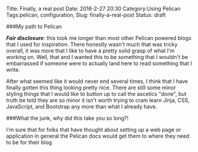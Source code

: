 Title: Finally, a real post
Date: 2016-2-27 20:30
Category:Using Pelican
Tags:pelican, configuration,
Slug: finally-a-real-post
Status: draft


###My path to Pelican

_**Fair disclosure**_: this took me longer than most other Pelican powered blogs that I used for inspiration. There honestly wasn't much that was tricky overall, it was more that I like to have a pretty solid grasp of what I'm working on. Well, that and I wanted this to be something that I wouldn't be embarrassed if someone were to actually land here to read something that I write.

After what seemed like it would never end several times, I think that I have finally gotten this thing looking pretty nice. There are still some minor styling things that I would like to button up to call the ascetics "done", but truth be told they are so minor it isn't worth trying to cram learn Jinja, CSS, JavaScript, and Bootstrap any more than what I already have.



###What the junk, why did this take you so long?!

I'm sure that for folks that have thought about setting up a web page or application in general the Pelican docs would get them to where they need to be for their blog.
